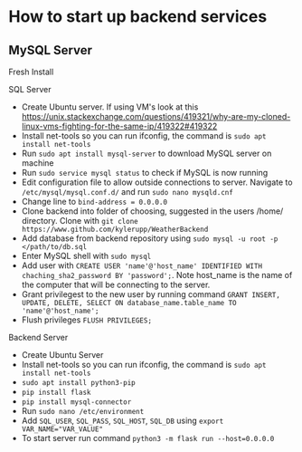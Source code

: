 # How to start up backend services

## MySQL Server

Fresh Install

SQL Server

* Create Ubuntu server. If using VM's look at this https://unix.stackexchange.com/questions/419321/why-are-my-cloned-linux-vms-fighting-for-the-same-ip/419322#419322
* Install net-tools so you can run ifconfig, the command is `sudo apt install net-tools`
* Run `sudo apt install mysql-server` to download MySQL server on machine
* Run `sudo service mysql status` to check if MySQL is now running
* Edit configuration file to allow outside connections to server. Navigate to `/etc/mysql/mysql.conf.d/` and run `sudo nano mysqld.cnf`
* Change line to `bind-address = 0.0.0.0`
* Clone backend into folder of choosing, suggested in the users /home/ directory. Clone with `git clone https://www.github.com/kylerupp/WeatherBackend`
* Add database from backend repository using `sudo mysql -u root -p </path/to/db.sql`
* Enter MySQL shell with `sudo mysql`
* Add user with `CREATE USER 'name'@'host_name' IDENTIFIED WITH chaching_sha2_password BY 'password';`. Note host_name is the name of the computer that will be connecting to the server.
* Grant privilegest to the new user by running command `GRANT INSERT, UPDATE, DELETE, SELECT ON database_name.table_name TO 'name'@'host_name';`
* Flush privileges `FLUSH PRIVILEGES;`

Backend Server

* Create Ubuntu Server
* Install net-tools so you can run ifconfig, the command is `sudo apt install net-tools`
* `sudo apt install python3-pip`
* `pip install flask`
* `pip install mysql-connector`
* Run `sudo nano /etc/environment`
* Add `SQL_USER`, `SQL_PASS`, `SQL_HOST`, `SQL_DB` using `export VAR_NAME="VAR_VALUE"`
* To start server run command `python3 -m flask run --host=0.0.0.0`
